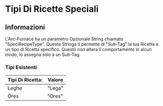 # Tipi Di Ricette Speciali

## Informazioni

L'Arc-Furnace ha un parametro Opzionale String chiamato "SpeciRecipeType". Questa Stringa ti permette di "Sub-Tag" la tua Ricetta a un tipo di Ricetta specifico. Questo non altera il comportamento in alcun modo, lo assegna solo a un Sub-Tag.

### Tipi Esistenti

| Tipi Di Ricetta: | Valore |
| ---------------- | ------ |
| Leghe            | "Lega" |
| Ores             | "Ores" |